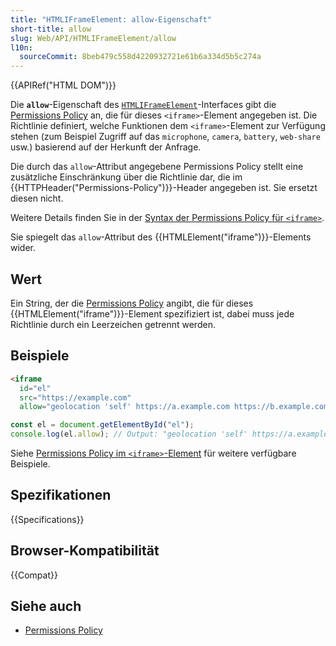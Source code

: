 ```yaml
---
title: "HTMLIFrameElement: allow-Eigenschaft"
short-title: allow
slug: Web/API/HTMLIFrameElement/allow
l10n:
  sourceCommit: 8beb479c558d4220932721e61b6a334d5b5c274a
---
```


{{APIRef("HTML DOM")}}

Die **`allow`**-Eigenschaft des [`HTMLIFrameElement`](/de/docs/Web/API/HTMLIFrameElement)-Interfaces gibt die [Permissions Policy](/de/docs/Web/HTTP/Permissions_Policy) an, die für dieses `<iframe>`-Element angegeben ist. Die Richtlinie definiert, welche Funktionen dem `<iframe>`-Element zur Verfügung stehen (zum Beispiel Zugriff auf das `microphone`, `camera`, `battery`, `web-share` usw.) basierend auf der Herkunft der Anfrage.

Die durch das `allow`-Attribut angegebene Permissions Policy stellt eine zusätzliche Einschränkung über die Richtlinie dar, die im {{HTTPHeader("Permissions-Policy")}}-Header angegeben ist. Sie ersetzt diesen nicht.

Weitere Details finden Sie in der [Syntax der Permissions Policy für `<iframe>`](/de/docs/Web/HTTP/Headers/Permissions-Policy#iframes).

Sie spiegelt das `allow`-Attribut des {{HTMLElement("iframe")}}-Elements wider.

## Wert

Ein String, der die [Permissions Policy](/de/docs/Web/HTTP/Permissions_Policy) angibt, die für dieses {{HTMLElement("iframe")}}-Element spezifiziert ist, dabei muss jede Richtlinie durch ein Leerzeichen getrennt werden.

## Beispiele

```html
<iframe
  id="el"
  src="https://example.com"
  allow="geolocation 'self' https://a.example.com https://b.example.com; fullscreen 'none'"></iframe>
```

```js
const el = document.getElementById("el");
console.log(el.allow); // Output: "geolocation 'self' https://a.example.com https://b.example.com; fullscreen 'none'"
```

Siehe [Permissions Policy im `<iframe>`-Element](/de/docs/Web/HTTP/Headers/Permissions-Policy#iframes) für weitere verfügbare Beispiele.

## Spezifikationen

{{Specifications}}

## Browser-Kompatibilität

{{Compat}}

## Siehe auch

- [Permissions Policy](/de/docs/Web/HTTP/Permissions_Policy)

